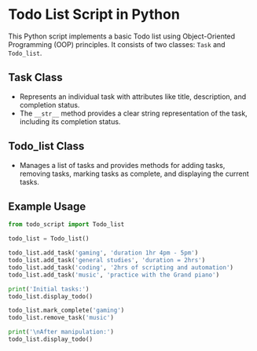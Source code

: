 # Todo List Script in Python

This Python script implements a basic Todo list using Object-Oriented Programming (OOP) principles. It consists of two classes: `Task` and `Todo_list`.

## Task Class

- Represents an individual task with attributes like title, description, and completion status.
- The `__str__` method provides a clear string representation of the task, including its completion status.

## Todo_list Class

- Manages a list of tasks and provides methods for adding tasks, removing tasks, marking tasks as complete, and displaying the current tasks.

## Example Usage

```python
from todo_script import Todo_list

todo_list = Todo_list()

todo_list.add_task('gaming', 'duration 1hr 4pm - 5pm')    
todo_list.add_task('general studies', 'duration = 2hrs')
todo_list.add_task('coding', '2hrs of scripting and automation')
todo_list.add_task('music', 'practice with the Grand piano')

print('Initial tasks:')
todo_list.display_todo()

todo_list.mark_complete('gaming')
todo_list.remove_task('music')

print('\nAfter manipulation:')
todo_list.display_todo()
